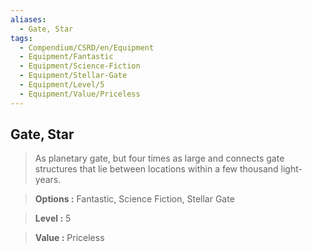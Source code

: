 ```yaml
---
aliases:
  - Gate, Star
tags:
  - Compendium/CSRD/en/Equipment
  - Equipment/Fantastic
  - Equipment/Science-Fiction
  - Equipment/Stellar-Gate
  - Equipment/Level/5
  - Equipment/Value/Priceless
---
```

    
      
## Gate, Star      
      
>As planetary gate, but four times as large and connects gate structures that lie between locations within a few thousand light-years.      
> **Options :** Fantastic, Science Fiction, Stellar Gate      
> **Level :** 5      
> **Value :** Priceless